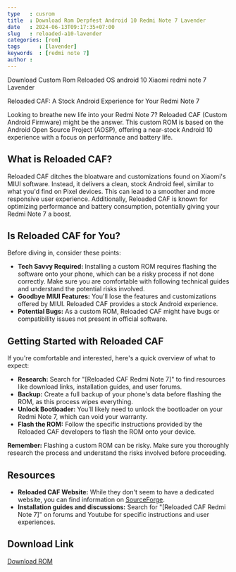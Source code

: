 ```yaml
---
type   : cusrom
title  : Download Rom Derpfest Android 10 Redmi Note 7 Lavender
date   : 2024-06-13T09:17:35+07:00
slug   : reloaded-a10-lavender
categories: [rom]
tags      : [lavender]
keywords  : [redmi note 7]
author :
---
```


Download Custom Rom Reloaded OS android 10 Xiaomi redmi note 7 Lavender

Reloaded CAF: A Stock Android Experience for Your Redmi Note 7

Looking to breathe new life into your Redmi Note 7? Reloaded CAF (Custom Android Firmware) might be the answer. This custom ROM is based on the Android Open Source Project (AOSP), offering a near-stock Android 10 experience with a focus on performance and battery life.

## What is Reloaded CAF?

Reloaded CAF ditches the bloatware and customizations found on Xiaomi's MIUI software. Instead, it delivers a clean, stock Android feel, similar to what you'd find on Pixel devices. This can lead to a smoother and more responsive user experience. Additionally, Reloaded CAF is known for optimizing performance and battery consumption, potentially giving your Redmi Note 7 a boost.

## Is Reloaded CAF for You?

Before diving in, consider these points:

* **Tech Savvy Required:** Installing a custom ROM requires flashing the software onto your phone, which can be a risky process if not done correctly.  Make sure you are comfortable with following technical guides and understand the potential risks involved.
* **Goodbye MIUI Features:**  You'll lose the features and customizations offered by MIUI. Reloaded CAF provides a stock Android experience.
* **Potential Bugs:**  As a custom ROM, Reloaded CAF might have bugs or compatibility issues not present in official software. 

## Getting Started with Reloaded CAF

If you're comfortable and interested, here's a quick overview of what to expect:

* **Research:** Search for "[Reloaded CAF Redmi Note 7]" to find resources like download links, installation guides, and user forums.
* **Backup:**  Create a  full backup of your phone's data before flashing the ROM,  as this process wipes everything.
* **Unlock Bootloader:** You'll likely need to unlock the bootloader on your Redmi Note 7, which can void your warranty.
* **Flash the ROM:** Follow the specific instructions provided by the Reloaded CAF developers to flash the ROM onto your device.

**Remember:** Flashing a custom ROM can be risky. Make sure you thoroughly research the process and understand the risks involved before proceeding.

## Resources

* **Reloaded CAF Website:** While they don't seem to have a dedicated website, you can find information on [SourceForge](https://sourceforge.net/projects/reloaded-caf/files/beryllium/).
* **Installation guides and discussions:** Search for "[Reloaded CAF Redmi Note 7]" on forums and Youtube for specific instructions and user experiences.


## Download Link
[Download ROM](https://sourceforge.net/projects/reloaded-caf/files/lavender/)





